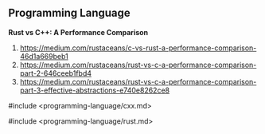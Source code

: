 ## Programming Language

**Rust vs C++: A Performance Comparison**

1. https://medium.com/rustaceans/c-vs-rust-a-performance-comparison-46d1a669beb1
2. https://medium.com/rustaceans/rust-vs-c-a-performance-comparison-part-2-646ceeb1fbd4
3. https://medium.com/rustaceans/rust-vs-c-a-performance-comparison-part-3-effective-abstractions-e740e8262ce8

#include <programming-language/cxx.md>

#include <programming-language/rust.md>
